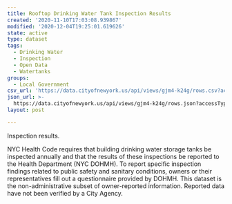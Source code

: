 ```yaml
---
title: Rooftop Drinking Water Tank Inspection Results
created: '2020-11-10T17:03:08.939867'
modified: '2020-12-04T19:25:01.619626'
state: active
type: dataset
tags:
  - Drinking Water
  - Inspection
  - Open Data
  - Watertanks
groups:
  - Local Government
csv_url: 'https://data.cityofnewyork.us/api/views/gjm4-k24g/rows.csv?accessType=DOWNLOAD'
json_url: >-
  https://data.cityofnewyork.us/api/views/gjm4-k24g/rows.json?accessType=DOWNLOAD
layout: post

---
```

Inspection results.

NYC Health Code requires that building drinking water storage tanks be inspected annually and that the results of these inspections be reported to the Health Department (NYC DOHMH). To report specific inspection findings related to public safety and sanitary conditions, owners or their representatives fill out a questionnaire provided by DOHMH.  This dataset is the non-administrative subset of owner-reported information.  Reported data have not been verified by a City Agency.
